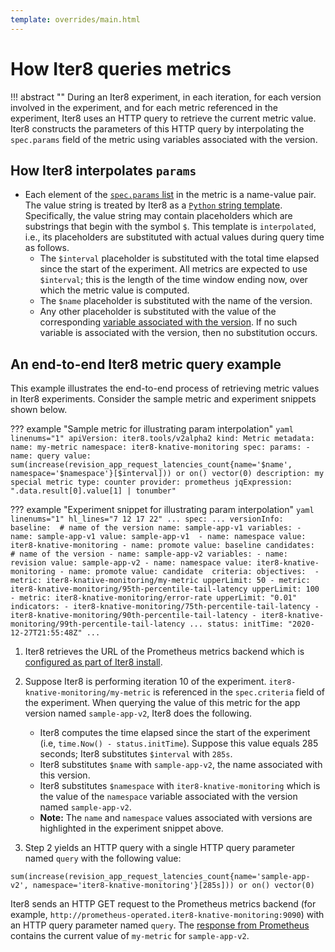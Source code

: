 ```yaml
---
template: overrides/main.html
---
```


# How Iter8 queries metrics

!!! abstract ""
    During an Iter8 experiment, in each iteration, for each version involved in the experiment, and for each metric referenced in the experiment, Iter8 uses an HTTP query to retrieve the current metric value. Iter8 constructs the parameters of this HTTP query by interpolating the `spec.params` field of the metric using variables associated with the version.

## How Iter8 interpolates `params`

* Each element of the [`spec.params` list](/reference/apispec/#spec_1) in the metric is a name-value pair. The value string is treated by Iter8 as a [`Python` string template](https://docs.python.org/3/library/string.html#string.Template). Specifically, the value string may contain placeholders which are substrings that begin with the symbol `$`. This template is `interpolated`, i.e., its placeholders are substituted with actual values during query time as follows.
    - The `$interval` placeholder is substituted with the total time elapsed since the start of the experiment. All metrics are expected to use `$interval`; this is the length of the time window ending now, over which the metric value is computed.
    - The `$name` placeholder is substituted with the name of the version.
    - Any other placeholder is substituted with the value of the corresponding [variable associated with the version](/reference/apispec/#variable). If no such variable is associated with the version, then no substitution occurs.

## An end-to-end Iter8 metric query example

This example illustrates the end-to-end process of retrieving metric values in Iter8 experiments. Consider the sample metric and experiment snippets shown below.

??? example "Sample metric for illustrating param interpolation"
    ```yaml linenums="1"
    apiVersion: iter8.tools/v2alpha2
    kind: Metric
    metadata:
      name: my-metric
      namespace: iter8-knative-monitoring
    spec:
      params:
      - name: query
        value: sum(increase(revision_app_request_latencies_count{name='$name', namespace='$namespace'}[$interval])) or on() vector(0)
      description: my special metric
      type: counter
      provider: prometheus
      jqExpression: ".data.result[0].value[1] | tonumber"
    ```

??? example "Experiment snippet for illustrating param interpolation"
    ```yaml linenums="1" hl_lines="7 12 17 22"
    ...
    spec:
      ...
      versionInfo:         
        baseline: 
          # name of the version
          name: sample-app-v1
          variables:
          - name: sample-app-v1
            value: sample-app-v1 
          - name: namespace
            value: iter8-knative-monitoring
          - name: promote
            value: baseline
        candidates: 
          # name of the version
        - name: sample-app-v2
          variables:
          - name: revision
            value: sample-app-v2
          - name: namespace
            value: iter8-knative-monitoring
          - name: promote
            value: candidate 
      criteria:
        objectives: 
        - metric: iter8-knative-monitoring/my-metric
          upperLimit: 50
        - metric: iter8-knative-monitoring/95th-percentile-tail-latency
          upperLimit: 100
        - metric: iter8-knative-monitoring/error-rate
          upperLimit: "0.01"
        indicators:
        - iter8-knative-monitoring/75th-percentile-tail-latency
        - iter8-knative-monitoring/90th-percentile-tail-latency
        - iter8-knative-monitoring/99th-percentile-tail-latency
      ...
    status:
      initTime: "2020-12-27T21:55:48Z"
      ...
    ```

1. Iter8 retrieves the URL of the Prometheus metrics backend which is [configured as part of Iter8 install](/getting-started/install/#prometheus-url).


2. Suppose Iter8 is performing iteration 10 of the experiment. `iter8-knative-monitoring/my-metric` is referenced in the `spec.criteria` field of the experiment. When querying the value of this metric for the app version named `sample-app-v2`, Iter8 does the following.
    - Iter8 computes the time elapsed since the start of the experiment (i.e, `time.Now() - status.initTime`). Suppose this value equals 285 seconds; Iter8 substitutes `$interval` with `285s`.
    - Iter8 substitutes `$name` with `sample-app-v2`, the name associated with this version.
    - Iter8 substitutes `$namespace` with `iter8-knative-monitoring` which is the value of the `namespace` variable associated with the version named `sample-app-v2`. 
    - **Note:** The `name` and `namespace` values associated with versions are highlighted in the experiment snippet above.

3. Step 2 yields an HTTP query with a single HTTP query parameter named `query` with the following value:
``` shell
sum(increase(revision_app_request_latencies_count{name='sample-app-v2', namespace='iter8-knative-monitoring'}[285s])) or on() vector(0)
```
Iter8 sends an HTTP GET request to the Prometheus metrics backend (for example, `http://prometheus-operated.iter8-knative-monitoring:9090`) with an HTTP query parameter named `query`. The [response from Prometheus](/reference/metrics/custom-metrics/#prometheus-response) contains the current value of `my-metric` for `sample-app-v2`.
